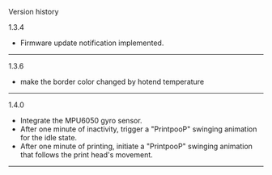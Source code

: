 Version history

1.3.4
- Firmware update notification implemented.
---
1.3.6
- make the border color changed by hotend temperature
---
1.4.0
- Integrate the MPU6050 gyro sensor.
- After one minute of inactivity, trigger a "PrintpooP" swinging animation for the idle state.
- After one minute of printing, initiate a "PrintpooP" swinging animation that follows the print head's movement.
---
